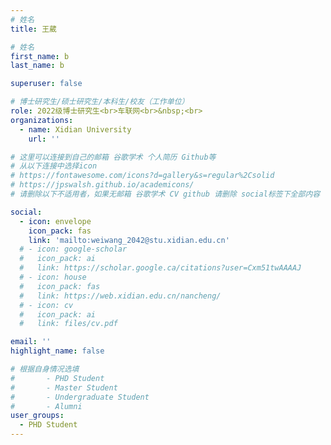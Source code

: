 ```yaml
---
# 姓名
title: 王葳

# 姓名
first_name: b
last_name: b

superuser: false

# 博士研究生/硕士研究生/本科生/校友（工作单位）
role: 2022级博士研究生<br>车联网<br>&nbsp;<br>
organizations:
  - name: Xidian University
    url: ''

# 这里可以连接到自己的邮箱 谷歌学术 个人简历 Github等 
# 从以下连接中选择icon
# https://fontawesome.com/icons?d=gallery&s=regular%2Csolid
# https://jpswalsh.github.io/academicons/
# 请删除以下不适用者，如果无邮箱 谷歌学术 CV github 请删除 social标签下全部内容

social:
  - icon: envelope
    icon_pack: fas
    link: 'mailto:weiwang_2042@stu.xidian.edu.cn'
  # - icon: google-scholar
  #   icon_pack: ai
  #   link: https://scholar.google.ca/citations?user=Cxm51twAAAAJ
  # - icon: house
  #   icon_pack: fas
  #   link: https://web.xidian.edu.cn/nancheng/
  # - icon: cv
  #   icon_pack: ai
  #   link: files/cv.pdf

email: ''
highlight_name: false

# 根据自身情况选填
#       - PHD Student
#       - Master Student
#       - Undergraduate Student
#       - Alumni
user_groups:
  - PHD Student
---
```

